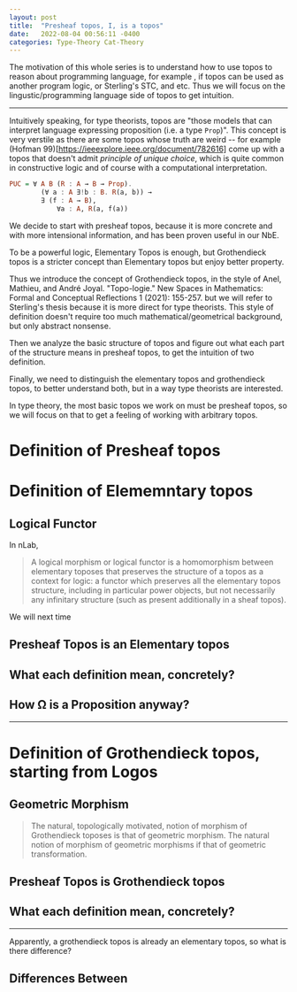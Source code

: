 ```yaml
---
layout: post
title:  "Presheaf topos, I, is a topos"
date:   2022-08-04 00:56:11 -0400
categories: Type-Theory Cat-Theory
---
```


The motivation of this whole series is to understand how to use topos to reason about programming language, for example , if topos can be used as another program logic, or Sterling's STC, and etc. Thus we will focus on the lingustic/programming language side of topos to get intuition.

***

Intuitively speaking, for type theorists, topos are "those models that can interpret language expressing proposition (i.e. a type `Prop`)". 
This concept is very verstile as there are some topos whose truth are weird -- for example (Hofman 99)[https://ieeexplore.ieee.org/document/782616] come up with a topos that doesn't admit *principle of unique choice*, which is quite common in constructive logic and of course with a computational interpretation.
```haskell
PUC = ∀ A B (R : A → B → Prop). 
        (∀ a : A ∃!b : B. R(a, b)) →
        ∃ (f : A → B), 
            ∀a : A, R(a, f(a))
```

We decide to start with presheaf topos, because it is more concrete and with more intensional information, and has been proven useful in our NbE.


To be a powerful logic, Elementary Topos is enough, but Grothendieck topos is a stricter concept than Elementary topos but enjoy better property.

Thus we introduce the concept of Grothendieck topos, in the style of 
Anel, Mathieu, and André Joyal. "Topo-logie." New Spaces in Mathematics: Formal and Conceptual Reflections 1 (2021): 155-257.
but we will refer to Sterling's thesis because it is more direct for type theorists. This style of definition doesn't require too much mathematical/geometrical background, but only abstract nonsense. 

Then we analyze the basic structure of topos and figure out what each part of the structure means in presheaf topos, to get the intuition of two definition.

Finally, we need to distinguish the elementary topos and grothendieck topos, to better understand both, but in a way type theorists are interested.

In type theory, the most basic topos we work on must be presheaf topos, so we will focus on that to get a feeling of working with arbitrary topos. 

# Definition of Presheaf topos


# Definition of Elememntary topos


## Logical Functor
In nLab,
> A logical morphism or logical functor is a homomorphism between elementary toposes that preserves the structure of a topos as a context for logic: a functor which preserves all the elementary topos structure, including in particular power objects, but not necessarily any infinitary structure (such as present additionally in a sheaf topos).

We will next time 


## Presheaf Topos is an Elementary topos



## What each definition mean, concretely?
<!-- talk about the meaning of each definition
    in presheaf topos and in 
 -->



## How Ω is a Proposition anyway?

<!-- we need to show some examples here
      how each proposition is interpreted using topos
    for example, 
 -->

*** 
# Definition of Grothendieck topos, starting from Logos


## Geometric Morphism

> The natural, topologically motivated, notion of morphism of
Grothendieck toposes is that of geometric morphism. The natural
notion of morphism of geometric morphisms if that of geometric
transformation.



## Presheaf Topos is Grothendieck topos



## What each definition mean, concretely?
<!-- talk about the meaning of each definition
    in presheaf topos and in 
 -->
***

Apparently, a grothendieck topos is already an elementary topos, so what is there difference?
## Differences Between




